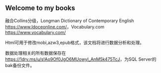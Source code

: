 ## Welcome to my books

融合Collins分级，Longman Dictionary of Contemporary English <https://www.ldoceonline.com/>，Vocabulary.com <https://www.vocabulary.com/>

Html可用于修改mobi,azw3,epub格式，该文档将进行数据分析和处理。

数据处理相关的所有数据保存在<https://1drv.ms/u/s!Ao9Of0JgO6MUowyI_AnM5k475TcJ>，为SQL Server的bak备份文件。
